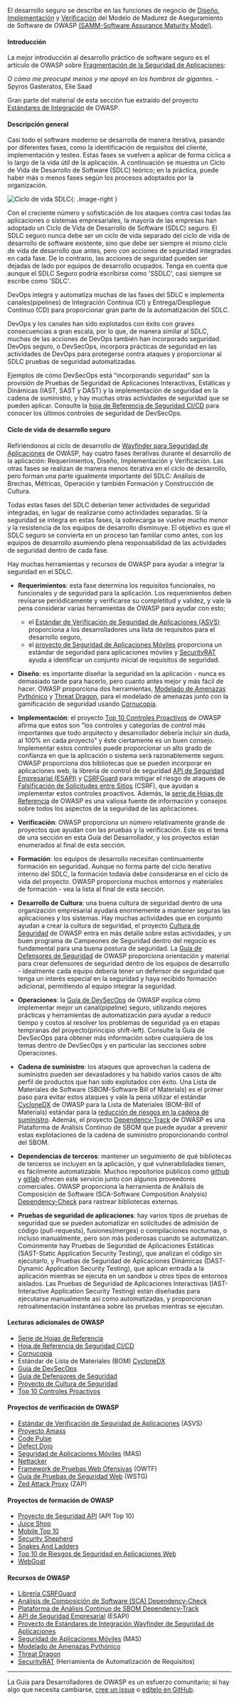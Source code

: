 El desarrollo seguro se describe en las funciones de negocio de [Diseño][sammd], [Implementación][sammi]
y [Verificación][sammv] del Modelo de Madurez de Aseguramiento de Software
de OWASP [(SAMM-Software Assurance Maturity Model)][samm].

#### Introducción

La mejor introducción al desarrollo práctico de software seguro es el artículo de OWASP
sobre [Fragmentación de la Seguridad de Aplicaciones][sdlc]:

_O cómo me preocupé menos y me apoyé en los hombros de gigantes._ - Spyros Gasteratos, Elie Saad

Gran parte del material de esta sección fue extraído del proyecto [Estándares de Integración][intstand] de OWASP.

#### Descripción general

Casi todo el software moderno se desarrolla de manera iterativa, pasando por diferentes fases,
como la identificación de requisitos del cliente, implementación y testeo.
Estas fases se vuelven a aplicar de forma cíclica a lo largo de la vida útil de la aplicación.
A continuación se muestra un Ciclo de Vida de Desarrollo de Software (SDLC) teórico; en la práctica, puede haber más
o menos fases según los procesos adoptados por la organización.

![Ciclo de vida SDLC](../../assets/images/sdlc_diag.png "ciclo de vida SDLC teórico"){: .image-right }

Con el creciente número y sofisticación de los ataques contra casi todas las aplicaciones o sistemas empresariales,
la mayoría de las empresas han adoptado un Ciclo de Vida de Desarrollo de Software (SDLC) seguro.
El SDLC seguro nunca debe ser un ciclo de vida separado del ciclo de vida de desarrollo de software existente,
sino que debe ser siempre el mismo ciclo de vida de desarrollo que antes,
pero con acciones de seguridad integradas en cada fase.
De lo contrario, las acciones de seguridad pueden ser dejadas de lado por equipos de desarrollo ocupados.
Tenga en cuenta que aunque el SDLC Seguro podría escribirse como 'SSDLC', casi siempre se escribe como 'SDLC'.

DevOps integra y automatiza muchas de las fases del SDLC e implementa canales(pipelines) de Integración Continua (CI)
y Entrega/Despliegue Continuo (CD) para proporcionar gran parte de la automatización del SDLC.

DevOps y los canales han sido explotados con éxito con graves consecuencias a gran escala, por lo que,
de manera similar al SDLC, muchas de las acciones de DevOps también han incorporado seguridad.
DevOps seguro, o DevSecOps, incorpora prácticas de seguridad en las actividades de DevOps
para protegerse contra ataques y proporcionar al SDLC pruebas de seguridad automatizadas.

Ejemplos de cómo DevSecOps está "incorporando seguridad" son la provisión de
Pruebas de Seguridad de Aplicaciones Interactivas, Estáticas y Dinámicas (IAST, SAST y DAST)
y la implementación de seguridad en la cadena de suministro,
y hay muchas otras actividades de seguridad que se pueden aplicar.
Consulte la [hoja de Referencia de Seguridad CI/CD][cscicd] para conocer los últimos controles de seguridad de DevSecOps.

#### Ciclo de vida de desarrollo seguro

Refiriéndonos al ciclo de desarrollo de [Wayfinder para Seguridad de Aplicaciones][intstand] de OWASP,
hay cuatro fases iterativas durante el desarrollo de la aplicación:
Requerimientos, Diseño, Implementación y Verificación.
Las otras fases se realizan de manera menos iterativa en el ciclo de desarrollo,
pero forman una parte igualmente importante del SDLC:
Análisis de Brechas, Métricas, Operación y también Formación y Construcción de Cultura.

Todas estas fases del SDLC deberían tener actividades de seguridad integradas,
en lugar de realizarse como actividades separadas.
Si la seguridad se integra en estas fases, la sobrecarga se vuelve mucho menor
y la resistencia de los equipos de desarrollo disminuye.
El objetivo es que el SDLC seguro se convierta en un proceso tan familiar como antes,
con los equipos de desarrollo asumiendo plena responsabilidad de las actividades de seguridad dentro de cada fase.

Hay muchas herramientas y recursos de OWASP para ayudar a integrar la seguridad en el SDLC.

* **Requerimientos**: esta fase determina los requisitos funcionales, no funcionales y de seguridad para la aplicación.
Los requerimientos deben revisarse periódicamente y verificarse su completitud y validez,
y vale la pena considerar varias herramientas de OWASP para ayudar con esto;
  * el [Estándar de Verificación de Seguridad de Aplicaciones (ASVS)][asvs] proporciona a los desarrolladores
    una lista de requisitos para el desarrollo seguro,
  * el [proyecto de Seguridad de Aplicaciones Móviles][masproject] proporciona un estándar de seguridad
    para aplicaciones móviles y [SecurityRAT][srat] ayuda a identificar un conjunto inicial de requisitos de seguridad.

* **Diseño**: es importante diseñar la seguridad en la aplicación - nunca es demasiado tarde para hacerlo,
pero cuanto antes mejor y más fácil de hacer. OWASP proporciona dos herramientas,
[Modelado de Amenazas Pythónico][pytm] y [Threat Dragon][tdtm],
para el modelado de amenazas junto con la gamificación de seguridad usando [Cornucopia][cornucopia].

* **Implementación**: el proyecto [Top 10 Controles Proactivos][proactive10] de OWASP afirma que estos son
"los controles y categorías de control más importantes que todo arquitecto y desarrollador debería incluir sin duda,
al 100% en cada proyecto" y éste ciertamente es un buen consejo.
Implementar estos controles puede proporcionar un alto grado de confianza en que la aplicación
o sistema será razonablemente seguro.
OWASP proporciona dos bibliotecas que se pueden incorporar en aplicaciones web, la librería de control de seguridad
[API de Seguridad Empresarial (ESAPI)][esapi-project]
y [CSRFGuard][csrfguard] para mitigar el riesgo de ataques de [Falsificación de Solicitudes entre Sitios][cscsrf] (CSRF),
que ayudan a implementar estos controles proactivos.
Además, la [serie de Hojas de Referencia][csproject] de OWASP es una valiosa fuente de información
y consejos sobre todos los aspectos de la seguridad de las aplicaciones.

* **Verificación**: OWASP proporciona un número relativamente grande de proyectos que ayudan con las pruebas
y la verificación. Este es el tema de una sección en esta Guía del Desarrollador,
y los proyectos están enumerados al final de esta sección.

* **Formación**: los equipos de desarrollo necesitan continuamente formación en seguridad.
Aunque no forma parte del ciclo iterativo interno del SDLC, la formación todavía debe considerarse en el ciclo de vida
del proyecto. OWASP proporciona muchos entornos y materiales de formación - vea la lista al final de esta sección.

* **Desarrollo de Cultura**: una buena cultura de seguridad dentro de una organización empresarial
ayudará enormemente a mantener seguras las aplicaciones y los sistemas.
Hay muchas actividades que en conjunto ayudan a crear la cultura de seguridad,
el proyecto [Cultura de Seguridad][culture] de OWASP entra en más detalle sobre estas actividades,
y un buen programa de Campeones de Seguridad dentro del negocio es fundamental para una buena postura de seguridad.
La [Guía de Defensores de Seguridad][champions] de OWASP proporciona orientación y material para crear defensores de
seguridad dentro de los equipos de desarrollo - idealmente cada equipo debería tener un defensor de seguridad
que tenga un interés especial en la seguridad y haya recibido formación adicional,
permitiendo al equipo integrar la seguridad.

* **Operaciones**: la [Guía de DevSecOps][devsecops] de OWASP explica cómo implementar mejor un canal(pipeline) seguro,
utilizando mejores prácticas y herramientas de automatización para ayudar a reducir tiempo
y costos al resolver los problemas de seguridad ya en etapas tempranas del proyecto(principio shift-left).
Consulte la Guía de DevSecOps para obtener más información sobre cualquiera de los temas dentro de DevSecOps
y en particular las secciones sobre Operaciones.

* **Cadena de suministro**: los ataques que aprovechan la cadena de suministro pueden ser devastadores
y ha habido varios casos de alto perfil de productos que han sido explotados con éxito.
Una Lista de Materiales de Software (SBOM-Software Bill of Materials) es el primer paso para evitar estos ataques
y vale la pena utilizar el estándar [CycloneDX][cyclone] de OWASP para la Lista de Materiales (BOM-Bill of Materials)
estándar para la [reducción de riesgos en la cadena de suministro][cschain].
Además, el proyecto [Dependency-Track][deptrack] de OWASP es una Plataforma de Análisis Continuo de SBOM
que puede ayudar a prevenir estas explotaciones de la cadena de suministro proporcionando control del SBOM.

* **Dependencias de terceros**: mantener un seguimiento de qué bibliotecas de terceros se incluyen en la aplicación,
y qué vulnerabilidades tienen, es fácilmente automatizable. Muchos repositorios públicos como [github][github]
y [gitlab][gitlab] ofrecen este servicio junto con algunos proveedores comerciales.
OWASP proporciona la herramienta de Análisis de Composición de Software (SCA-Software Composition Analysis)
[Dependency-Check][depcheck] para rastrear bibliotecas externas.

* **Pruebas de seguridad de aplicaciones**: hay varios tipos de pruebas de seguridad que se pueden automatizar
en solicitudes de admisión de código (pull-requests), fusiones(merges)
o compilaciones nocturnas, o incluso manualmente, pero son más poderosas cuando se automatizan.
Comúnmente hay Pruebas de Seguridad de Aplicaciones Estáticas
(SAST-Static Application Security Testing), que analizan el código sin ejecutarlo,
y Pruebas de Seguridad de Aplicaciones Dinámicas (DAST-Dynamic Application Security Testing),
que aplican entrada a la aplicación mientras se ejecuta en un sandbox u otros tipos de entornos aislados.
Las Pruebas de Seguridad de Aplicaciones Interactivas (IAST-Interactive Application Security Testing)
están diseñadas para ejecutarse manualmente así como automatizadas,
y proporcionan retroalimentación instantánea sobre las pruebas mientras se ejecutan.

#### Lecturas adicionales de OWASP

* [Serie de Hojas de Referencia][csproject]
* [Hoja de Referencia de Seguridad CI/CD][cscicd]
* [Cornucopia][cornucopia]
* Estándar de Lista de Materiales (BOM) [CycloneDX][cyclone]
* [Guía de DevSecOps][devsecops]
* [Guía de Defensores de Seguridad][champions]
* [Proyecto de Cultura de Seguridad][culture]
* [Top 10 Controles Proactivos][proactive10]

#### Proyectos de verificación de OWASP

* [Estándar de Verificación de Seguridad de Aplicaciones][asvs] (ASVS)
* [Proyecto Amass][amass]
* [Code Pulse][pulse]
* [Defect Dojo][defectdojo]
* [Seguridad de Aplicaciones Móviles][masproject] (MAS)
* [Nettacker][net]
* [Framework de Pruebas Web Ofensivas][owtf] (OWTF)
* [Guía de Pruebas de Seguridad Web][wstg] (WSTG)
* [Zed Attack Proxy][zap] (ZAP)

#### Proyectos de formación de OWASP

* [Proyecto de Seguridad API][apisec] (API Top 10)
* [Juice Shop][juice]
* [Mobile Top 10][mobile10]
* [Security Shepherd][sec-shep]
* [Snakes And Ladders][snakes]
* [Top 10 de Riesgos de Seguridad en Aplicaciones Web][top10]
* [WebGoat][webgoat]

#### Recursos de OWASP

* [Librería CSRFGuard][csrfguard]
* [Análisis de Composición de Software (SCA) Dependency-Check][depcheck]
* [Plataforma de Análisis Continuo de SBOM Dependency-Track][deptrack]
* [API de Seguridad Empresarial][esapi-project] (ESAPI)
* [Proyecto de Estándares de Integración Wayfinder de Seguridad de Aplicaciones][intstand]
* [Seguridad de Aplicaciones Móviles][mas] (MAS)
* [Modelado de Amenazas Pythónico][pytm]
* [Threat Dragon][tdtm]
* [SecurityRAT][srat] (Herramienta de Automatización de Requisitos)

----

La Guía para Desarrolladores de OWASP es un esfuerzo comunitario; si hay algo que necesita cambiarse,
[cree un issue][issue0402] o [edítelo en GitHub][edit0402].

[amass]: https://owasp.org/www-project-amass/
[apisec]: https://owasp.org/API-Security
[asvs]: https://owasp.org/www-project-application-security-verification-standard/
[champions]: https://owasp.org/www-project-security-champions-guidebook/
[cscicd]: https://cheatsheetseries.owasp.org/cheatsheets/CI_CD_Security_Cheat_Sheet
[cornucopia]: https://owasp.org/www-project-cornucopia/
[cschain]: https://cheatsheetseries.owasp.org/cheatsheets/Software_Supply_Chain_Security_Cheat_Sheet
[cscsrf]: https://cheatsheetseries.owasp.org/cheatsheets/Cross-Site_Request_Forgery_Prevention_Cheat_Sheet
[csproject]: https://owasp.org/www-project-cheat-sheets/
[csrfguard]: https://owasp.org/www-project-csrfguard/
[culture]: https://owasp.org/www-project-security-culture/
[cyclone]: https://owasp.org/www-project-cyclonedx/
[depcheck]: https://owasp.org/www-project-dependency-check/
[deptrack]: https://dependencytrack.org/
[devsecops]: https://owasp.org/www-project-devsecops-guideline/
[defectdojo]: https://www.defectdojo.org/
[edit0402]: https://github.com/OWASP/DevGuide/blob/main/docs/es/02-foundations/02-secure-development.md
[esapi-project]: https://owasp.org/www-project-enterprise-security-api/
[github]: https://github.com/
[gitlab]: https://about.gitlab.com/
[issue0402]: https://github.com/OWASP/DevGuide/issues/new?labels=enhancement&template=request.md&title=Update:%2002-foundations/02-secure-development
[juice]: https://owasp.org/www-project-juice-shop/
[mas]: https://mas.owasp.org/
[masproject]: https://owasp.org/www-project-mobile-app-security/
[mobile10]: https://owasp.org/www-project-mobile-top-10/
[net]: https://owasp.org/www-project-nettacker/
[owtf]: https://owasp.org/www-project-owtf/
[proactive10]: https://owasp.org/www-project-proactive-controls/
[pulse]: https://owasp.org/www-project-code-pulse/
[pytm]: https://owasp.org/www-project-pytm/
[samm]: https://owaspsamm.org/about/
[sammd]: https://owaspsamm.org/model/design/
[sammi]: https://owaspsamm.org/model/implementation/
[sammv]: https://owaspsamm.org/model/verification/
[sdlc]: https://owasp.org/www-project-integration-standards/writeups/owasp_in_sdlc/
[sec-shep]: https://owasp.org/www-project-security-shepherd/
[snakes]: https://owasp.org/www-project-snakes-and-ladders/
[srat]: https://owasp.org/www-project-securityrat/
[tdtm]: https://owasp.org/www-project-threat-dragon/
[top10]: https://owasp.org/Top10/
[intstand]: https://owasp.org/www-project-integration-standards/
[webgoat]: https://owasp.org/www-project-webgoat/
[wstg]: https://owasp.org/www-project-web-security-testing-guide/
[zap]: https://www.zaproxy.org/
